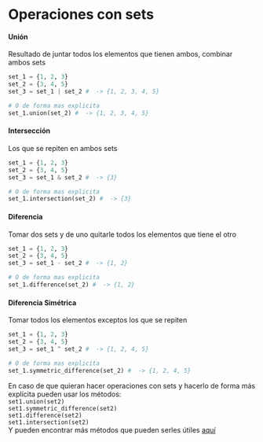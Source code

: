 # Operaciones con sets

#### Unión

Resultado de juntar todos los elementos que tienen ambos, combinar ambos sets

```python
set_1 = {1, 2, 3}
set_2 = {3, 4, 5}
set_3 = set_1 | set_2 #  -> {1, 2, 3, 4, 5}

# O de forma mas explicita
set_1.union(set_2) #  -> {1, 2, 3, 4, 5}
```

#### Intersección

Los que se repiten en ambos sets

```python
set_1 = {1, 2, 3}
set_2 = {3, 4, 5}
set_3 = set_1 & set_2 #  -> {3}

# O de forma mas explicita
set_1.intersection(set_2) #  -> {3}
```

#### Diferencia

Tomar dos sets y de uno quitarle todos los elementos que tiene el otro

```python
set_1 = {1, 2, 3}
set_2 = {3, 4, 5}
set_3 = set_1 - set_2 #  -> {1, 2}

# O de forma mas explicita
set_1.difference(set_2) #  -> {1, 2}
```

#### Diferencia Simétrica

Tomar todos los elementos exceptos los que se repiten

```python
set_1 = {1, 2, 3}
set_2 = {3, 4, 5}
set_3 = set_1 ^ set_2 #  -> {1, 2, 4, 5}

# O de forma mas explicita
set_1.symmetric_difference(set_2) #  -> {1, 2, 4, 5}
```

En caso de que quieran hacer operaciones con sets y hacerlo de forma más explícita pueden usar los métodos:  
`set1.union(set2)`  
`set1.symmetric_difference(set2)`  
`set1.difference(set2)`  
`set1.intersection(set2)`  
Y pueden encontrar más métodos que pueden serles útiles [aquí](https://python-reference.readthedocs.io/en/latest/docs/sets/)